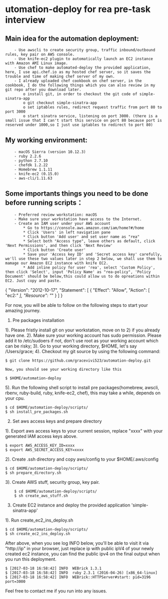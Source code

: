 utomation-deploy for rea pre-task interview
===================================

Main idea for the automation deployment:
----------------------------------- 
		- Use awscli to create security group, traffic inbound/outbound rules, key pair on AWS console.
		- Use knife-ec2 plugin to automatically launch an EC2 instance with Amazon AMI Linux image.
		- Use chef to make automated-deploy the provided application, here, I use api.chef.io as my hosted chef server, so it saves the trouble and time of making chef server of my own.
		- I already uploaded chef cookbook on chef server, in the cookbook, I do the following things which you can also review in my git repo after you download later.
			o install git, in order to checkout the git code of simple-sinatra-app
			o git checkout simple-sinatra-app
			o set iptables rules, redirect request traffic from port 80 to port 3000
			o start sinatra service, listening on port 3000. (there is a small issue that I can't start this service on port 80 because port is reserved under 1000,so I just use iptables to redirect to port 80)

My working environment:
----------------------------------- 
		- macOS Sierra (version 10.12.3)
		- ruby 2.2.6
		- python 2.7.10
		- chefdk 1.2.22
		- Homebrew 1.1.11
		- knife-ec2 (0.15.0)	
		- aws-cli/1.11.63

Some importants things you need to be done before running scripts：
-----------------------------------
		- Preferred review workstation: macOS
		- Make sure your workstation have access to the Internet.
		- Create an IAM user under your AWS account
			* Go to https://console.aws.amazon.com/iam/home?#/home
			* Click 'Users' in left navigation pane
			* Click button 'Add user' and set user name as "rea"
			* Select both "Access type", leave others as default, click 'Next Permissions', and then click 'Next Review'
			* Click button 'Create user'
			* Save your 'Access key ID' and 'Secret access key' carefully, we'll use these two values later in step 2 below, we shall use them to mamage our Amazon EC2 instance with knife EC2.
			* Add inline policy for user 'rea', select 'Custom Policy', then click 'Select', input 'Policy Name' as "rea-policy", 'Policy Document' should be below,this could allow us to do opreations within EC2. Just copy and paste.
{
    "Version": "2012-10-17",
    "Statement": [
        {
            "Effect": "Allow",
            "Action": [
                "ec2:*"
            ],
            "Resource": "*"
        }
    ]
}

For now, you will be able to follow on the following steps to start your amazing journey.

1. Pre packages installation

 1).	Please fristly install git on your workstation, move on to 2) if you already have one.
 2).	Make sure your working account has sudo permission. Please add it to /etc/sudoers if not, don't use root as your working account which can be risky;
 3).	Go to your working directory, $HOME, let's say /Users/grace;
 4).	Checkout my git source by using the following command:
	
	$ git clone https://github.com/gracevivi523/automation-deploy.git

	Now, you should see your working directory like this

	$ $HOME/automation-deploy

 5).	Run the following shell script to install pre packages(homebrew, awscli, rbenv, ruby-build, ruby, knife-ec2, chef), this may take a while, depends on your cpu.
	
	$ cd $HOME/automation-deploy/scripts/
	$ sh install_pre_packages.sh
	
2. Set aws access keys and prepare directory

 1).	Export aws access keys to your current session, replace "xxxx" with your generated IAM access keys above.

	$ export AWS_ACCESS_KEY_ID=xxxx
	$ export AWS_SECRET_ACCESS_KEY=xxxx

 2).	Create .ssh directory and copy aws/config to your $HOME/.aws/config

	$ cd $HOME/automation-deploy/scripts/
	$ sh prepare_directory.sh

 3).	Create AWS stuff, security group, key pair.
	
        $ cd $HOME/automation-deploy/scripts/
        $ sh create_aws_stuff.sh

3. Create EC2 instance and deploy the provided application 'simple-sinatra-app'

 1).	Run create_ec2_ins_deploy.sh

	$ cd $HOME/automation-deploy/scripts/
	$ sh create_ec2_ins_deploy.sh

After above, when you see log INFO below, you'll be able to visit it via "http://ip" in your browser, just replace ip with public ipV4 of your newly created ec2 instance, you can find the public ipv4 on the final output when you run this deployment.

	$ [2017-03-18 16:58:42] INFO  WEBrick 1.3.1
	$ [2017-03-18 16:58:42] INFO  ruby 2.3.1 (2016-04-26) [x86_64-linux]
	$ [2017-03-18 16:58:42] INFO  WEBrick::HTTPServer#start: pid=3196 port=3000

Feel free to contact me if you run into any issues.
